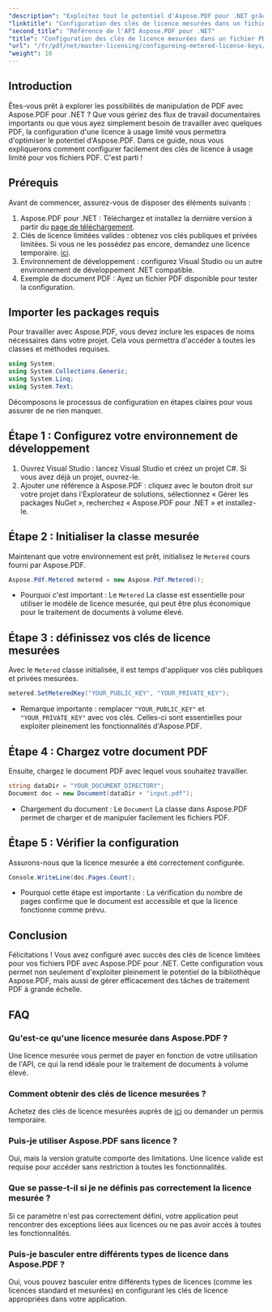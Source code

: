```yaml
---
"description": "Exploitez tout le potentiel d'Aspose.PDF pour .NET grâce à notre guide étape par étape pour configurer des licences à la demande. Que vous gériez des flux PDF complexes ou que vous apportiez des modifications mineures,"
"linktitle": "Configuration des clés de licence mesurées dans un fichier PDF"
"second_title": "Référence de l'API Aspose.PDF pour .NET"
"title": "Configuration des clés de licence mesurées dans un fichier PDF"
"url": "/fr/pdf/net/master-licensing/configureing-metered-license-keys/"
"weight": 10
---
```


## Introduction

Êtes-vous prêt à explorer les possibilités de manipulation de PDF avec Aspose.PDF pour .NET ? Que vous gériez des flux de travail documentaires importants ou que vous ayez simplement besoin de travailler avec quelques PDF, la configuration d'une licence à usage limité vous permettra d'optimiser le potentiel d'Aspose.PDF. Dans ce guide, nous vous expliquerons comment configurer facilement des clés de licence à usage limité pour vos fichiers PDF. C'est parti !

## Prérequis

Avant de commencer, assurez-vous de disposer des éléments suivants :

1. Aspose.PDF pour .NET : Téléchargez et installez la dernière version à partir du [page de téléchargement](https://releases.aspose.com/pdf/net/).
2. Clés de licence limitées valides : obtenez vos clés publiques et privées limitées. Si vous ne les possédez pas encore, demandez une licence temporaire. [ici](https://purchase.aspose.com/temporary-license/).
3. Environnement de développement : configurez Visual Studio ou un autre environnement de développement .NET compatible.
4. Exemple de document PDF : Ayez un fichier PDF disponible pour tester la configuration.

## Importer les packages requis

Pour travailler avec Aspose.PDF, vous devez inclure les espaces de noms nécessaires dans votre projet. Cela vous permettra d'accéder à toutes les classes et méthodes requises.

```csharp
using System;
using System.Collections.Generic;
using System.Linq;
using System.Text;
```

Décomposons le processus de configuration en étapes claires pour vous assurer de ne rien manquer.

## Étape 1 : Configurez votre environnement de développement

1. Ouvrez Visual Studio : lancez Visual Studio et créez un projet C#. Si vous avez déjà un projet, ouvrez-le.
2. Ajouter une référence à Aspose.PDF : cliquez avec le bouton droit sur votre projet dans l’Explorateur de solutions, sélectionnez « Gérer les packages NuGet », recherchez « Aspose.PDF pour .NET » et installez-le.

## Étape 2 : Initialiser la classe mesurée

Maintenant que votre environnement est prêt, initialisez le `Metered` cours fourni par Aspose.PDF.

```csharp
Aspose.Pdf.Metered metered = new Aspose.Pdf.Metered();
```

- Pourquoi c'est important : Le `Metered` La classe est essentielle pour utiliser le modèle de licence mesurée, qui peut être plus économique pour le traitement de documents à volume élevé.

## Étape 3 : définissez vos clés de licence mesurées

Avec le `Metered` classe initialisée, il est temps d'appliquer vos clés publiques et privées mesurées.

```csharp
metered.SetMeteredKey("YOUR_PUBLIC_KEY", "YOUR_PRIVATE_KEY");
```

- Remarque importante : remplacer `"YOUR_PUBLIC_KEY"` et `"YOUR_PRIVATE_KEY"` avec vos clés. Celles-ci sont essentielles pour exploiter pleinement les fonctionnalités d'Aspose.PDF.

## Étape 4 : Chargez votre document PDF

Ensuite, chargez le document PDF avec lequel vous souhaitez travailler.

```csharp
string dataDir = "YOUR_DOCUMENT_DIRECTORY";
Document doc = new Document(dataDir + "input.pdf");
```

- Chargement du document : Le `Document` La classe dans Aspose.PDF permet de charger et de manipuler facilement les fichiers PDF.

## Étape 5 : Vérifier la configuration

Assurons-nous que la licence mesurée a été correctement configurée.

```csharp
Console.WriteLine(doc.Pages.Count);
```

- Pourquoi cette étape est importante : La vérification du nombre de pages confirme que le document est accessible et que la licence fonctionne comme prévu.

## Conclusion

Félicitations ! Vous avez configuré avec succès des clés de licence limitées pour vos fichiers PDF avec Aspose.PDF pour .NET. Cette configuration vous permet non seulement d'exploiter pleinement le potentiel de la bibliothèque Aspose.PDF, mais aussi de gérer efficacement des tâches de traitement PDF à grande échelle.

## FAQ

### Qu'est-ce qu'une licence mesurée dans Aspose.PDF ?  
Une licence mesurée vous permet de payer en fonction de votre utilisation de l'API, ce qui la rend idéale pour le traitement de documents à volume élevé.

### Comment obtenir des clés de licence mesurées ?  
Achetez des clés de licence mesurées auprès de [ici](https://purchase.aspose.com/buy) ou demander un permis temporaire.

### Puis-je utiliser Aspose.PDF sans licence ?  
Oui, mais la version gratuite comporte des limitations. Une licence valide est requise pour accéder sans restriction à toutes les fonctionnalités.

### Que se passe-t-il si je ne définis pas correctement la licence mesurée ?  
Si ce paramètre n'est pas correctement défini, votre application peut rencontrer des exceptions liées aux licences ou ne pas avoir accès à toutes les fonctionnalités.

### Puis-je basculer entre différents types de licence dans Aspose.PDF ?  
Oui, vous pouvez basculer entre différents types de licences (comme les licences standard et mesurées) en configurant les clés de licence appropriées dans votre application.